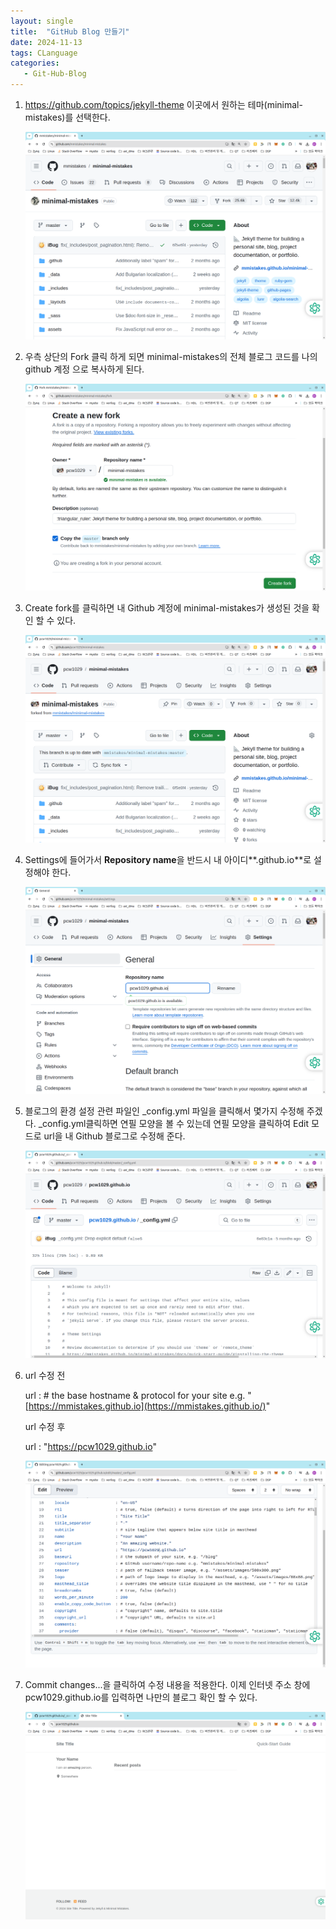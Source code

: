 ```yaml
---
layout: single
title:  "GitHub Blog 만들기"
date: 2024-11-13
tags: CLanguage
categories: 
   - Git-Hub-Blog
---
```


1. https://github.com/topics/jekyll-theme 이곳에서 원하는 테마(minimal-mistakes)를 선택한다. 

   ![selectTheme_01](../../images/Git-Hub-Blog/selectTheme_01.png)

   

2. 우측 상단의 Fork 클릭 하게 되면 minimal-mistakes의 전체 블로그 코드를 나의 github 계정 으로 복사하게 된다.

   ![selectTheme_02](../../images/Git-Hub-Blog/selectTheme_02.png)

   

3. Create fork를 클릭하면 내 Github 계정에 minimal-mistakes가 생성된 것을 확인 할 수 있다.

   ![selectTheme_03](../../images/Git-Hub-Blog/selectTheme_03.png)

   

4. Settings에 들어가서 **Repository name**을 반드시 내 아이디**.github.io**로 설정해야 한다.

   ![selectTheme_04](../../images/Git-Hub-Blog/selectTheme_04.png)

   

5. 블로그의 환경 설정 관련 파일인 _config.yml 파일을 클릭해서 몇가지 수정해 주겠다. _config.yml클릭하면 연필 모양을 볼 수 있는데 연필 모양을 클릭하여 Edit 모드로  url을 내 Github 블로그로 수정해 준다.

   ![selectTheme_05](../../images/Git-Hub-Blog/selectTheme_05.png)

   

6. url 수정 전 

   url   : # the base hostname & protocol for your site e.g. "[https://mmistakes.github.io](https://mmistakes.github.io/)"

   url 수정 후 

   url   : "https://pcw1029.github.io"

   ![selectTheme_06](../../images/Git-Hub-Blog/selectTheme_06.png)

   

7. Commit changes...을 클릭하여 수정 내용을 적용한다. 이제 인터넷 주소 창에 pcw1029.github.io를 입력하면 나만의 블로그 확인 할 수 있다. 

   ![selectTheme_07](../../images/Git-Hub-Blog/selectTheme_07.png)

   
